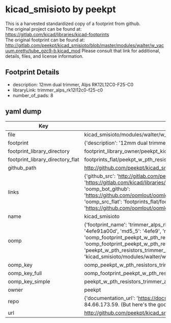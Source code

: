 # kicad_smisioto by peekpt  
This is a harvested standardized copy of a footprint from github.  
The original project can be found at:  
https://gitlab.com/kicad/libraries/kicad-footprints  
The original footprint can be found at:
http://gitlab.com/peekpt/kicad_smisioto/blob/master/modules/walter/w_vacuum.pretty/tube_gzc9-b.kicad_mod
Please consult that link for additional, details, files, and license information.  
## Footprint Details
* description: 12mm dual trimmer, Alps RK12L12C0-F25-C0  
* libraryLink: trimmer_alps_rk12l12c0-f25-c0  
* number_of_pads: 8  
## yaml dump  
| Key | Value |  
| --- | --- |  
| file | kicad_smisioto/modules/walter/w_pth_resistors.pretty/trimmer_alps_rk12l12c0-f25-c0.kicad_mod |  
| footprint | {'description': '12mm dual trimmer, Alps RK12L12C0-F25-C0', 'libraryLink': 'trimmer_alps_rk12l12c0-f25-c0', 'number_of_pads': 8} |  
| footprint_library_directory | footprint_library_owner/peekpt_kicad_smisioto |  
| footprint_library_directory_flat | footprints_flat/peekpt_w_pth_resistors_trimmer_alps_rk12l12c0_f25_c0/working |  
| github_path | http://github.com/peekpt/kicad_smisioto/blob/master/modules/walter/w_pth_resistors.pretty/trimmer_alps_rk12l12c0-f25-c0.kicad_mod |  
| links | {'github_src': 'http://gitlab.com/peekpt/kicad_smisioto/blob/master/modules/walter/w_vacuum.pretty/tube_gzc9-b.kicad_mod', 'github_src_repo': 'https://gitlab.com/kicad/libraries/kicad-footprints', 'oomp_bot': 'footprints/peekpt_w_pth_resistors_trimmer_alps_rk12l12c0_f25_c0/working', 'oomp_bot_github': 'https://github.com/oomlout/oomlout_oomp_footprint_bot/tree/main/footprints/peekpt_w_pth_resistors_trimmer_alps_rk12l12c0_f25_c0/working', 'oomp_src_flat': 'footprints_flat/footprints_flat/peekpt_w_pth_resistors_trimmer_alps_rk12l12c0_f25_c0/working', 'oomp_src_flat_github': 'https://github.com/oomlout/oomlout_oomp_footprint_src/tree/main/footprints_flat/peekpt_w_pth_resistors_trimmer_alps_rk12l12c0_f25_c0/working'} |  
| name | kicad_smisioto |  
| oomp | {'footprint_name': 'trimmer_alps_rk12l12c0_f25_c0', 'library_name': 'w_pth_resistors', 'md5': '4efe91a00dd802fc03677f4a0b8338eb', 'md5_10': '4efe91a00d', 'md5_5': '4efe9', 'md5_6': '4efe91', 'oomp_key': 'oomp_peekpt_w_pth_resistors_trimmer_alps_rk12l12c0_f25_c0', 'oomp_key_extra': 'oomp_footprint_peekpt_w_pth_resistors_trimmer_alps_rk12l12c0_f25_c0', 'oomp_key_full': 'oomp_footprint_peekpt_w_pth_resistors_trimmer_alps_rk12l12c0_f25_c0_4efe91', 'oomp_key_simple': 'peekpt_w_pth_resistors_trimmer_alps_rk12l12c0_f25_c0', 'original_filename': 'kicad_smisioto/modules/walter/w_pth_resistors.pretty/trimmer_alps_rk12l12c0-f25-c0.kicad_mod', 'owner_name': 'peekpt'} |  
| oomp_key | oomp_peekpt_w_pth_resistors_trimmer_alps_rk12l12c0_f25_c0 |  
| oomp_key_full | oomp_footprint_peekpt_w_pth_resistors_trimmer_alps_rk12l12c0_f25_c0 |  
| oomp_key_simple | peekpt_w_pth_resistors_trimmer_alps_rk12l12c0_f25_c0 |  
| owner | peekpt |  
| repo | {'documentation_url': 'https://docs.github.com/rest/overview/resources-in-the-rest-api#rate-limiting', 'message': "API rate limit exceeded for 84.66.173.59. (But here's the good news: Authenticated requests get a higher rate limit. Check out the documentation for more details.)"} |  
| url | http://github.com/peekpt/kicad_smisioto |  

